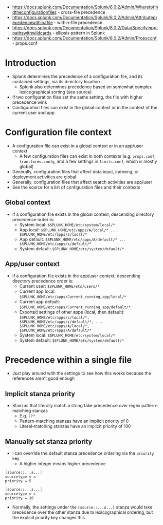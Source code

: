- https://docs.splunk.com/Documentation/Splunk/8.0.2/Admin/Wheretofindtheconfigurationfiles - cross-file precedence
- https://docs.splunk.com/Documentation/Splunk/8.0.2/Admin/Attributeprecedencewithinafile - within-file precedence
- https://docs.splunk.com/Documentation/Splunk/8.0.2/Data/Specifyinputpathswithwildcards - ellipsis pattern in Splunk
- https://docs.splunk.com/Documentation/Splunk/8.0.2/Admin/Propsconf - props.conf
# Introduction
- Splunk determines the precedence of a configuration file, and its contained settings, via its directory location
    - Splunk also determines precedence based on somewhat complex lexicographical sorting (see source)
- If two configuration files set the same setting, the file with higher precedence wins
- Configuration files can exist in the global context or in the context of the current user and app
# Configuration file context
- A configuration file can exist in a global context or in an app/user context
    - A few configuration files can exist in both contexts (e.g. `props.conf`, `transforms.confg`, and a few settings in `limits.conf`, which is
      mostly global)
- Generally, configuration files that affect data input, indexing, or deployment activities are global
- Generally, configuration files that affect search activities are app/user
- See the source for a list of configuration files and their contexts
## Global context
- If a configuration file exists in the global context, descending directory precedence order is:
    - System local: `$SPLUNK_HOME/etc/system/local/*`
    - App local: `$SPLUNK_HOME/etc/apps/A/local/* ... $SPLUNK_HOME/etc/apps/z/local/*`
    - App default: `$SPLUNK_HOME/etc/apps/A/default/* ... $SPLUNK_HOME/etc/apps/z/default/*`
    - System default: `$SPLUNK_HOME/etc/system/default/*`
## App/user context
- If a configuration file exists in the app/user context, descending directory precedence order is:
    - Current user: `$SPLUNK_HOME/etc/users/*`
    - Current app local: `$SPLUNK_HOME/etc/apps/Current_running_app/local/*`
    - Current app default: `$SPLUNK_HOME/etc/apps/Current_running_app/default/*`
    - Exported settings of other apps (local, then default): `$SPLUNK_HOME/etc/apps/z/local/*, $SPLUNK_HOME/etc/apps/z/default/*, ... $SPLUNK_HOME/etc/apps/A/local/*, $SPLUNK_HOME/etc/apps/A/default/*`
    - System local: `$SPLUNK_HOME/etc/system/local/*`
    - System default: `$SPLUNK_HOME/etc/system/default/*`
# Precedence within a single file
- Just play around with the settings to see how this works because the references aren't good enough
## Implicit stanza priority
- Stanzas that literally match a string take precedence over regex pattern-matching stanzas
    - E.g. `???`
    - Pattern-matching stanzas have an implicit priority of 0
    - Literal-matching stanzas have an implicit priority of 100
## Manually set stanza priority
- I can override the default stanza precedence ordering via the `priority` key
    - A higher integer means higher precedence
```
[source::...a...]
sourcetype = a
priority = 5

[source::...z...]
sourcetype = z
priority = 10
```
- Normally, the settings under the `[source::...a...]` stanza would take precedence over the other stanza due to lexicographical ordering, but the
  explicit priority key changes this